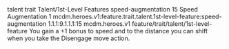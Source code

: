 <ability>
  <metadata>
    <class>talent</class>
    <feature_type>trait</feature_type>
    <file_dpath>Talent/1st-Level Features</file_dpath>
    <item_id>speed-augmentation</item_id>
    <item_index>15</item_index>
    <item_name>Speed Augmentation</item_name>
    <level>1</level>
    <scc>mcdm.heroes.v1:feature.trait.talent.1st-level-feature:speed-augmentation</scc>
    <scdc>1.1.1:9.1.1.1:15</scdc>
    <source>mcdm.heroes.v1</source>
    <type>feature/trait/talent/1st-level-feature</type>
  </metadata>
  <effects>
    <effect type="mundane">You gain a +1 bonus to speed and to the distance you can shift when you take the Disengage move action.</effect>
  </effects>
</ability>
